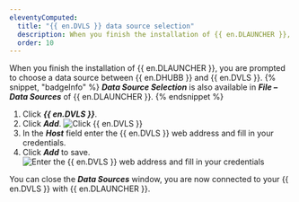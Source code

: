 ```yaml
---
eleventyComputed:
  title: "{{ en.DVLS }} data source selection"
  description: When you finish the installation of {{ en.DLAUNCHER }}, you are prompted to choose a data source between {{ en.DHUB }} and {{ en.DVLS }}.
  order: 10
---
```

When you finish the installation of {{ en.DLAUNCHER }}, you are prompted to choose a data source between {{ en.DHUBB }} and {{ en.DVLS }}.
{% snippet, "badgeInfo" %}
***Data Source Selection*** is also available in ***File – Data Sources*** of {{ en.DLAUNCHER }}.
{% endsnippet %}

1. Click ***{{ en.DVLS }}***.
1. Click ***Add***.
![Click {{ en.DVLS }}](https://cdnweb.devolutions.net/docs/DVLS6001_2023_3.png)
1. In the ***Host*** field enter the {{ en.DVLS }} web address and fill in your credentials.
1. Click ***Add*** to save.
![Enter the {{ en.DVLS }} web address and fill in your credentials](https://cdnweb.devolutions.net/docs/DVLS6002_2023_3.png)

You can close the ***Data Sources*** window, you are now connected to your {{ en.DVLS }} with {{ en.DLAUNCHER }}.
